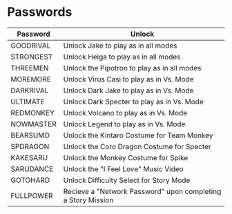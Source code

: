 # Passwords

| Password  | Unlock                                                       |
| ---       | ---                                                          |
| GOODRIVAL | Unlock Jake to play as in all modes                          |
| STRONGEST | Unlock Helga to play as in all modes                         |
| THREEMEN  | Unlock the Pipotron to play as in all modes                  |
| MOREMORE  | Unlock Virus Casi to play as in Vs. Mode                     |
| DARKRIVAL | Unlock Dark Jake to play as in Vs. Mode                      |
| ULTIMATE  | Unlock Dark Specter to play as in Vs. Mode                   |
| REDMONKEY | Unlock Volcano to play as in Vs. Mode                        |
| NOWMASTER | Unlock Legend to play as in Vs. Mode                         |
| BEARSUMO  | Unlock the Kintaro Costume for Team Monkey                   |
| SPDRAGON  | Unlock the Coro Dragon Costume for Specter                   |
| KAKESARU  | Unlock the Monkey Costume for Spike                          |
| SARUDANCE | Unlock the "I Feel Love" Music Video                         |
| GOTOHARD  | Unlock Difficulty Select for Story Mode                      |
| FULLPOWER | Recieve a "Network Password" upon completing a Story Mission |
